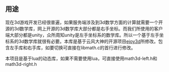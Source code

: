## 用途

现在3d游戏开发已经很普遍，如果服务端涉及到3d数学方面的计算就需要一个开源的3d数学库，网上开源的3d数学库大部分都是右手坐标。而我们所使用的客户端大部分都是unity，众所周知unity是左手坐标系的数学库。所以一个基于左手坐标系的3d数学库就很有必要。本库是基于云风大神的开源项目[ejoy3d](https://github.com/cloudwu/ejoy3d)所修改。包含左手库和右手库，如要切换可直接在libmath.c的首行进行修改。

本项目是基于lua的动态库，如果不需要使用lua，可直接使用math3d-left.h和math3d-right.h
